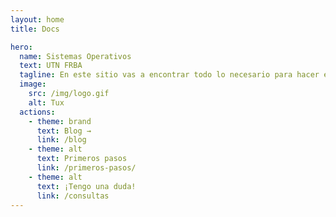 ```yaml
---
layout: home
title: Docs

hero:
  name: Sistemas Operativos
  text: UTN FRBA
  tagline: En este sitio vas a encontrar todo lo necesario para hacer el TP de Sistemas Operativos.
  image:
    src: /img/logo.gif
    alt: Tux
  actions:
    - theme: brand
      text: Blog →
      link: /blog
    - theme: alt
      text: Primeros pasos
      link: /primeros-pasos/
    - theme: alt
      text: ¡Tengo una duda!
      link: /consultas
---
```


<Posts :count="1" />
